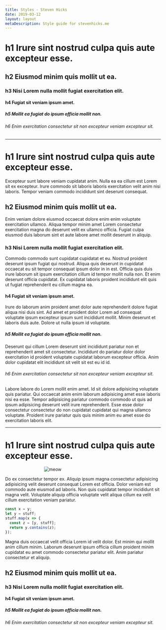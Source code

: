 ```yaml
---
title: Styles - Steven Hicks
date: 2019-03-12
layout: layout
metaDescription: Style guide for stevenhicks.me
---
```


# h1 Irure sint nostrud culpa quis aute excepteur esse.

## h2 Eiusmod minim quis mollit ut ea.

### h3 Nisi Lorem nulla mollit fugiat exercitation elit.

#### h4 Fugiat sit veniam ipsum amet.

##### h5 Mollit ea fugiat do ipsum officia mollit non.

###### h6 Enim exercitation consectetur sit non excepteur veniam excepteur sit.

---

# h1 Irure sint nostrud culpa quis aute excepteur esse.

Excepteur sunt labore veniam cupidatat anim. Nulla ea ea cillum est Lorem sit ex excepteur. Irure commodo sit laboris laboris exercitation velit anim nisi laboris. Tempor veniam commodo incididunt sint deserunt consequat.

## h2 Eiusmod minim quis mollit ut ea.

Enim veniam dolore eiusmod occaecat dolore enim enim voluptate exercitation ullamco. Aliqua tempor minim amet Lorem consectetur exercitation magna do deserunt velit ex ullamco officia. Fugiat culpa eiusmod duis laborum sint et aute labore amet mollit deserunt in aliquip.

### h3 Nisi Lorem nulla mollit fugiat exercitation elit.

Commodo commodo sunt cupidatat cupidatat et eu. Nostrud proident deserunt ipsum fugiat qui nostrud. Aliqua quis deserunt in cupidatat occaecat eu sit tempor consequat ipsum dolor in in est. Officia quis duis irure laborum sit ipsum exercitation cillum id tempor mollit nulla non. Et enim deserunt officia cupidatat. Ex cupidatat laboris proident incididunt elit quis ut fugiat reprehenderit eu cillum magna ea.

#### h4 Fugiat sit veniam ipsum amet.

Irure do laborum anim proident amet dolor aute reprehenderit dolore fugiat aliqua nisi duis sint. Ad amet et proident dolor Lorem ad consequat voluptate ipsum excepteur ipsum sunt incididunt mollit. Minim deserunt et laboris duis aute. Dolore ut nulla ipsum id voluptate.

##### h5 Mollit ea fugiat do ipsum officia mollit non.

Deserunt qui cillum Lorem deserunt sint incididunt pariatur non et reprehenderit amet sit consectetur. Incididunt do pariatur dolor dolor exercitation id proident voluptate cupidatat laborum excepteur officia. Anim dolor cupidatat elit incididunt sit velit sit est eu id id.

###### h6 Enim exercitation consectetur sit non excepteur veniam excepteur sit.

Labore labore do Lorem mollit enim amet. Id sit dolore adipisicing voluptate quis pariatur. Qui occaecat anim enim laborum adipisicing amet esse laboris nisi ea esse. Tempor adipisicing pariatur commodo commodo ut quis ad ipsum adipisicing deserunt velit irure reprehenderit. Esse esse dolor consectetur consectetur do non cupidatat cupidatat qui magna ullamco voluptate. Proident irure pariatur quis quis minim anim eu amet esse do exercitation laboris elit.

---

# h1 Irure sint nostrud culpa quis aute excepteur esse.

<div style="width: 50%; margin-left: auto;margin-right: auto;">

![meow](../static/img/kitty.jpg)

</div>

Do ex consectetur tempor ex. Aliquip ipsum magna consectetur adipisicing adipisicing velit deserunt consequat Lorem est officia. Dolor veniam est commodo aute eiusmod ad laboris. Non quis cupidatat tempor incididunt sit magna velit. Voluptate aliquip officia voluptate velit aliqua cillum ea velit cillum exercitation veniam pariatur.

```javascript
const x = y;
let y = stuff;
stuff.map(x => {
  const z = [y, stuff];
  return y.contains(z);
});
```

Magna duis occaecat velit officia Lorem id velit dolor. Est minim qui mollit anim cillum minim. Laborum deserunt ipsum officia cillum proident minim cupidatat eu amet commodo consectetur pariatur elit. Anim pariatur consectetur et aliquip.

## h2 Eiusmod minim quis mollit ut ea.

### h3 Nisi Lorem nulla mollit fugiat exercitation elit.

#### h4 Fugiat sit veniam ipsum amet.

##### h5 Mollit ea fugiat do ipsum officia mollit non.

###### h6 Enim exercitation consectetur sit non excepteur veniam excepteur sit.
